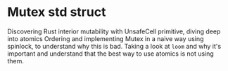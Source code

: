 # Mutex std struct

Discovering Rust interior mutability with UnsafeCell primitive, diving deep into atomics Ordering and implementing Mutex in a naive way using spinlock, to understand why this is bad. Taking a look at `loom` and why it's important and understand that the best way to use atomics is not using them.
